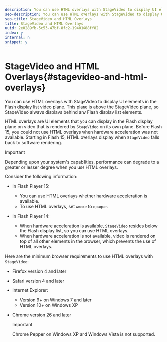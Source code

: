 ```yaml
---
description: You can use HTML overlays with StageVideo to display UI elements in the Flash display list video plane. This plane is above the StageVideo plane, so StageVideo always displays behind any Flash display list elements.
seo-description: You can use HTML overlays with StageVideo to display UI elements in the Flash display list video plane. This plane is above the StageVideo plane, so StageVideo always displays behind any Flash display list elements.
seo-title: StageVideo and HTML Overlays
title: StageVideo and HTML Overlays
uuid: 2e0289fb-5c53-47bf-8fc2-19401688ff82
index: y
internal: n
snippet: y
---
```


# StageVideo and HTML Overlays{#stagevideo-and-html-overlays}

You can use HTML overlays with StageVideo to display UI elements in the Flash display list video plane. This plane is above the StageVideo plane, so StageVideo always displays behind any Flash display list elements.

HTML overlays are UI elements that you can display in the Flash display plane on video that is rendered by `StageVideo` on its own plane. Before Flash 15, you could not use HTML overlays when hardware acceleration was not available. Starting in Flash 15, HTML overlays display when `StageVideo` falls back to software rendering.

>[!IMPORTANT]
>
>Depending upon your system's capabilities, performance can degrade to a greater or lesser degree when you use HTML overlays.

Consider the following information:

* In Flash Player 15:

    * You can use HTML overlays whether hardware acceleration is available. 
    * To use HTML overlays, set `wmode` to `opaque`.

* In Flash Player 14:

    * When hardware acceleration is available, `StageVideo` resides below the Flash display list, so you can use HTML overlays. 
    * When hardware acceleration is not available, video is rendered on top of all other elements in the browser, which prevents the use of HTML overlays.

Here are the minimum browser requirements to use HTML overlays with `StageVideo`:

* Firefox version 4 and later 
* Safari version 4 and later 
* Internet Explorer:

    * Version 9+ on Windows 7 and later 
    * Version 10+ on Windows XP

* Chrome version 26 and later 

  >[!IMPORTANT]
  >
  >Chrome Pepper on Windows XP and Windows Vista is not supported.

